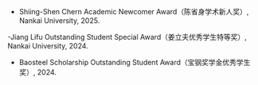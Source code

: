 
- Shiing-Shen Chern Academic Newcomer Award（陈省身学术新人奖）, Nankai University, 2025.

-Jiang Lifu Outstanding Student Special Award（姜立夫优秀学生特等奖）, Nankai University, 2024.

- Baosteel Scholarship Outstanding Student Award（宝钢奖学金优秀学生奖）, 2024.


